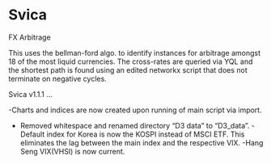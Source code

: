 Svica
=====

FX Arbitrage


This uses the bellman-ford algo. to identify instances for arbitrage amongst 18 of the most liquid currencies. 
The cross-rates are queried via YQL and the shortest path is found using an edited networkx script that does not terminate on negative cycles.

Svica v1.1.1 …

-Charts and indices are now created upon running of main script via
import.
- Removed whitespace and renamed directory “D3 data” to “D3_data”.
-Default index for Korea is now the KOSPI instead of MSCI ETF. This
eliminates the lag between the main index and the respective VIX.
-Hang Seng VIX(VHSI) is now current.
